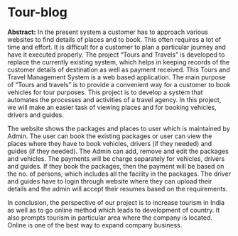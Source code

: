 # Tour-blog

**Abstract:**
In the present system a customer has to approach various websites to find details of places and to book. This often requires a lot of time and effort. It is difficult for a customer to plan a particular journey and have it executed properly. The project “Tours and Travels” is developed to replace the currently existing system, which helps in keeping records of the customer details of destination as well as payment received. This Tours and Travel Management System is a web based application. The main purpose of “Tours and travels” is to provide a convenient way for a customer to book vehicles for tour purposes. This project is to develop a system that automates the processes and activities of a travel agency. In this project, we will make an easier task of viewing places and for booking vehicles, drivers and guides.

The website shows the packages and places to user which is maintained by Admin. The user can book the existing packages or user can view the places where they have to book vehicles, drivers (if they needed) and guides (if they needed). The Admin can add, remove and edit the packages and vehicles. The payments will be charge separately for vehicles, drivers and guides. If they book the packages, then the payment will be based on the no. of persons, which includes all the facility in the packages. The driver and guides have to login through website where they can upload their details and the admin will accept their resumes based on the requirements.

In conclusion, the perspective of our project is to increase tourism in India as well as to go online method which leads to development of country. It also prompts tourism in particular area where the company is located. Online is one of the best way to expand company business.
